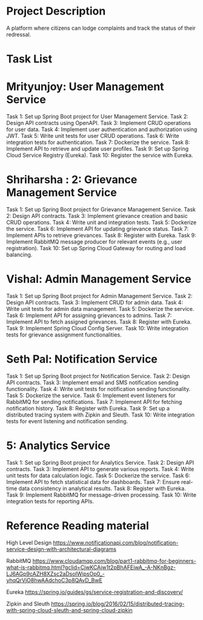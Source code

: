 
# Project Description 
A platform where citizens can lodge complaints and track the status of their redressal.
# Task List

# Mrityunjoy: User Management Service

Task 1: Set up Spring Boot project for User Management Service.
Task 2: Design API contracts using OpenAPI.
Task 3: Implement CRUD operations for user data.
Task 4: Implement user authentication and authorization using JWT.
Task 5: Write unit tests for user CRUD operations.
Task 6: Write integration tests for authentication.
Task 7: Dockerize the service.
Task 8: Implement API to retrieve and update user profiles.
Task 9: Set up Spring Cloud Service Registry (Eureka).
Task 10: Register the service with Eureka.

# Shriharsha : 2: Grievance Management Service

Task 1: Set up Spring Boot project for Grievance Management Service.
Task 2: Design API contracts.
Task 3: Implement grievance creation and basic CRUD operations.
Task 4: Write unit and integration tests.
Task 5: Dockerize the service.
Task 6: Implement API for updating grievance status.
Task 7: Implement APIs to retrieve grievances.
Task 8: Register with Eureka.
Task 9: Implement RabbitMQ message producer for relevant events (e.g., user registration).
Task 10: Set up Spring Cloud Gateway for routing and load balancing.

# Vishal: Admin Management Service

Task 1: Set up Spring Boot project for Admin Management Service.
Task 2: Design API contracts.
Task 3: Implement CRUD for admin data.
Task 4: Write unit tests for admin data management.
Task 5: Dockerize the service.
Task 6: Implement API for assigning grievances to admins.
Task 7: Implement API to fetch assigned grievances.
Task 8: Register with Eureka.
Task 9: Implement Spring Cloud Config Server.
Task 10: Write integration tests for grievance assignment functionalities.

# Seth Pal: Notification Service

Task 1: Set up Spring Boot project for Notification Service.
Task 2: Design API contracts.
Task 3: Implement email and SMS notification sending functionality.
Task 4: Write unit tests for notification sending functionality.
Task 5: Dockerize the service.
Task 6: Implement event listeners for RabbitMQ for sending notifications.
Task 7: Implement API for fetching notification history.
Task 8: Register with Eureka.
Task 9: Set up a distributed tracing system with Zipkin and Sleuth.
Task 10: Write integration tests for event listening and notification sending.

# 5: Analytics Service

Task 1: Set up Spring Boot project for Analytics Service.
Task 2: Design API contracts.
Task 3: Implement API to generate various reports.
Task 4: Write unit tests for data calculation logic.
Task 5: Dockerize the service.
Task 6: Implement API to fetch statistical data for dashboards.
Task 7: Ensure real-time data consistency in analytical results.
Task 8: Register with Eureka.
Task 9: Implement RabbitMQ for message-driven processing.
Task 10: Write integration tests for reporting APIs.


# Reference Reading material

High Level Design
https://www.notificationapi.com/blog/notification-service-design-with-architectural-diagrams

RabbitMQ
https://www.cloudamqp.com/blog/part1-rabbitmq-for-beginners-what-is-rabbitmq.html?gclid=CjwKCAjw1t2pBhAFEiwA_-A-NKnBgz-LJ6AGp9cAZH8XZsc2aDsoIWipsOp0_-yhqQrVjO8hwAAdchoC3p8QAvD_BwE

Eureka
https://spring.io/guides/gs/service-registration-and-discovery/

Zipkin and Sleuth
https://spring.io/blog/2016/02/15/distributed-tracing-with-spring-cloud-sleuth-and-spring-cloud-zipkin






